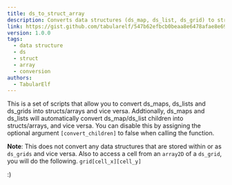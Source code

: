 ```yaml
---
title: ds_to_struct_array
description: Converts data structures (ds_map, ds_list, ds_grid) to structs/arrays!
link: https://gist.github.com/tabularelf/547b62efbcb0beaa8e6478afae8e693f
version: 1.0.0
tags:
  - data structure
  - ds
  - struct
  - array
  - conversion
authors:
  - TabularElf
---
```


This is a set of scripts that allow you to convert ds_maps, ds_lists and ds_grids into structs/arrays and vice versa.
Addtionally, ds_maps and ds_lists will automatically convert ds_map/ds_list children into structs/arrays, and vice versa.
You can disable this by assigning the optional argument `[convert_children]` to false when calling the function.

**Note**: This does not convert any data structures that are stored within or as `ds_grids` and vice versa.
Also to access a cell from an `array2D` of a `ds_grid`, you will do the following.
`grid[cell_x][cell_y]`

:)